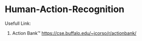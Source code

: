# Human-Action-Recognition

Usefull Link:

1. Action Bank™
  https://cse.buffalo.edu/~jcorso/r/actionbank/
